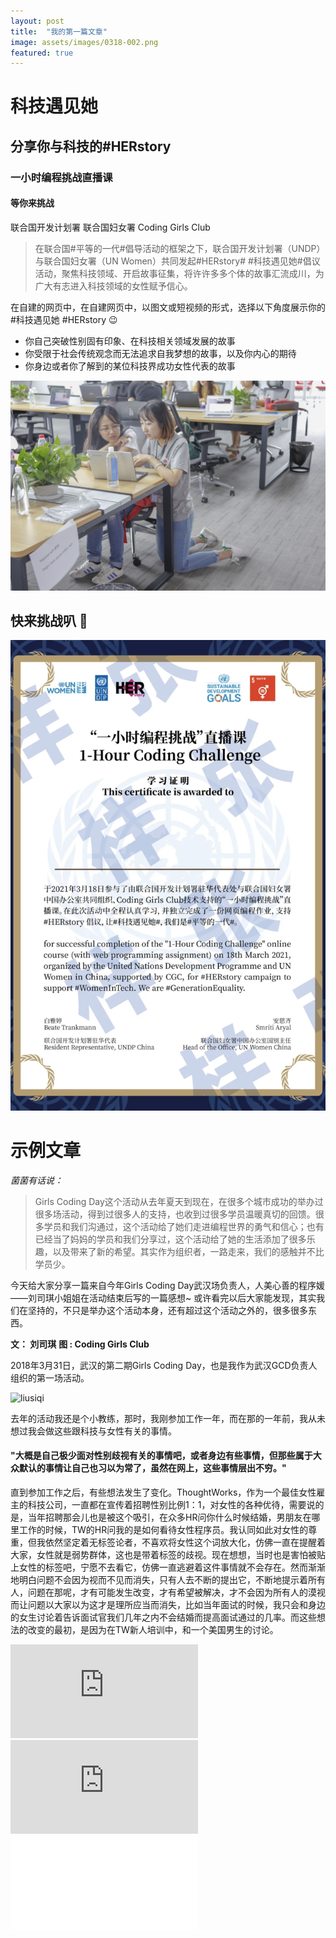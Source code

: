 ```yaml
---
layout: post
title:  "我的第一篇文章"
image: assets/images/0318-002.png
featured: true
---
```


# 科技遇见她
## 分享你与科技的#HERstory
### 一小时编程挑战直播课
#### 等你来挑战

联合国开发计划署
联合国妇女署
Coding Girls Club

> 在联合国#平等的一代#倡导活动的框架之下，联合国开发计划署（UNDP）与联合国妇女署（UN Women）共同发起#HERstory# #科技遇见她#倡议活动，聚焦科技领域、开启故事征集，将许许多多个体的故事汇流成川，为广大有志进入科技领域的女性赋予信心。

在自建的网页中，在自建网页中，以图文或短视频的形式，选择以下角度展示你的#科技遇见她 #HERstory 😉

* 你自己突破性别固有印象、在科技相关领域发展的故事
* 你受限于社会传统观念而无法追求自我梦想的故事，以及你内心的期待
* 你身边或者你了解到的某位科技界成功女性代表的故事

![002](../assets/images/0318-001.jpg)

## 快来挑战叭 🥳

![003](../assets/images/0318-003.png)

# 示例文章

_菌菌有话说：_
> Girls Coding Day这个活动从去年夏天到现在，在很多个城市成功的举办过很多场活动，得到过很多人的支持，也收到过很多学员温暖真切的回馈。很多学员和我们沟通过，这个活动给了她们走进编程世界的勇气和信心；也有已经当了妈妈的学员和我们分享过，这个活动给了她的生活添加了很多乐趣，以及带来了新的希望。其实作为组织者，一路走来，我们的感触并不比学员少。

  今天给大家分享一篇来自今年Girls  Coding Day武汉场负责人，人美心善的程序媛——刘司琪小姐姐在活动结束后写的一篇感想~  或许看完以后大家能发现，其实我们在坚持的，不只是举办这个活动本身，还有超过这个活动之外的，很多很多东西。

**文： 刘司琪**
**图 : Coding Girls Club**

2018年3月31日，武汉的第二期Girls Coding Day，也是我作为武汉GCD负责人组织的第一场活动。

![liusiqi](001.jpg)

去年的活动我还是个小教练，那时，我刚参加工作一年，而在那的一年前，我从未想过我会做这些跟科技与女性有关的事情。

 #### "大概是自己极少面对性别歧视有关的事情吧，或者身边有些事情，但那些属于大众默认的事情让自己也习以为常了，虽然在网上，这些事情层出不穷。"

直到参加工作之后，有些想法发生了变化。ThoughtWorks，作为一个最佳女性雇主的科技公司，一直都在宣传着招聘性别比例1：1，对女性的各种优待，需要说的是，当年招聘那会儿也是被这个吸引，在众多HR问你什么时候结婚，男朋友在哪里工作的时候，TW的HR问我的是如何看待女性程序员。我认同如此对女性的尊重，但我依然坚定着无标签论者，不喜欢将女性这个词放大化，仿佛一直在提醒着大家，女性就是弱势群体，这也是带着标签的歧视。现在想想，当时也是害怕被贴上女性的标签吧，宁愿不去看它，仿佛一直逃避着这件事情就不会存在。然而渐渐地明白问题不会因为视而不见而消失，只有人去不断的提出它，不断地提示着所有人，问题在那呢，才有可能发生改变，才有希望被解决，才不会因为所有人的漠视而让问题以大家以为这才是理所应当而消失，比如当年面试的时候，我只会和身边的女生讨论着告诉面试官我们几年之内不会结婚而提高面试通过的几率。而这些想法的改变的最初，是因为在TW新人培训中，和一个美国男生的讨论。

<iframe frameborder="0" src="https://v.qq.com/txp/iframe/player.html?vid=x0519dqfhwt" allowFullScreen="true"></iframe>

<iframe frameborder="0" src="https://v.qq.com/txp/iframe/player.html?vid=x0519dqfhwt" allowFullScreen="true"></iframe>

<iframe src="//player.bilibili.com/player.html?aid=288866567&bvid=BV1cf4y1C72K&cid=285335605&page=1" scrolling="no" border="0" frameborder="no" framespacing="0" allowfullscreen="true"> </iframe>
